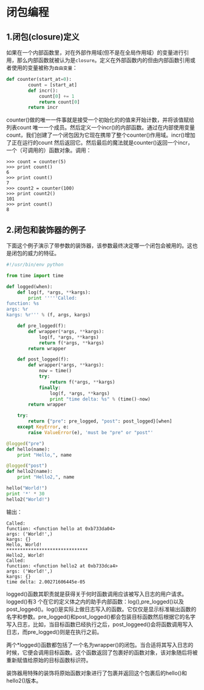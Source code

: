 # 闭包编程
## 1.闭包(closure)定义
如果在一个内部函数里，对在外部作用域(但不是在全局作用域）的变量进行引用，那么内部函数就被认为是`closure`。定义在外部函数内的但由内部函数引用或者使用的变量被称为`自由变量`：
```python
def counter(start_at=0):
        count = [start_at]
        def incr():
            count[0] += 1
            return count[0]
        return incr
```

counter()做的唯一一件事就是接受一个初始化的的值来开始计数，并将该值赋给列表count 唯一一个成员。然后定义一个incr()的内部函数。通过在内部使用变量count，我们创建了一个闭包因为它现在携带了整个counter()作用域。incr()增加了正在运行的count 然后返回它。然后最后的魔法就是counter()返回一个incr，一个（可调用的）函数对象。调用：

    >>> count = counter(5)
    >>> print count()
    6
    >>> print count()
    7
    >>> count2 = counter(100)
    >>> print count2()
    101
    >>> print count()
    8
## 2.闭包和装饰器的例子
下面这个例子演示了带参数的装饰器，该参数最终决定哪一个闭包会被用的。这也是闭包的威力的特征。
```python
#!/usr/bin/env python

from time import time

def logged(when):
    def log(f, *args, **kargs):
        print '''''Called:
function: %s
args: %r
kargs: %r''' % (f, args, kargs)

    def pre_logged(f):
        def wrapper(*args, **kargs):
            log(f, *args, **kargs)
            return f(*args, **kargs)
        return wrapper

    def post_logged(f):
        def wrapper(*args, **kargs):
            now = time()
            try:
                return f(*args, **kargs)
            finally:
                log(f, *args, **kargs)
                print "time delta: %s" % (time()-now)
        return wrapper

    try:
        return {"pre": pre_logged, "post": post_logged}[when]
    except KeyError, e:
        raise ValueError(e), 'must be "pre" or "post"'

@logged("pre")
def hello(name):
    print "Hello,", name

@logged("post")
def hello2(name):
    print "Hello2,", name

hello("World!")
print '*' * 30
hello2("World!")
```

输出：

    Called:
    function: <function hello at 0xb733da04>
    args: ('World!',)
    kargs: {}
    Hello, World!
    ******************************
    Hello2, World!
    Called:
    function: <function hello2 at 0xb733dca4>
    args: ('World!',)
    kargs: {}
    time delta: 2.00271606445e-05

logged()函数其职责就是获得关于何时函数调用应该被写入日志的用户请求。logged()有3 个在它的定义体之内的助手内部函数：log(),pre_logged()以及post_logged()。log()是实际上做日志写入的函数。它仅仅是显示标准输出函数的名字和参数。pre_logged()和post_logged()都会包装目标函数然后根据它的名字写入日志，比如，当目标函数已经执行之后，post_loggeed()会将函数调用写入日志，而pre_logged()则是在执行之前。

两个*logged()函数都包括了一个名为wrapper()的闭包。当合适将其写入日志的时候，它便会调用目标函数。这个函数返回了包裹好的函数对象，该对象随后将被重新赋值给原始的目标函数标识符。

装饰器用特殊的装饰将原始函数对象进行了包裹并返回这个包裹后的hello()和hello2()版本。
